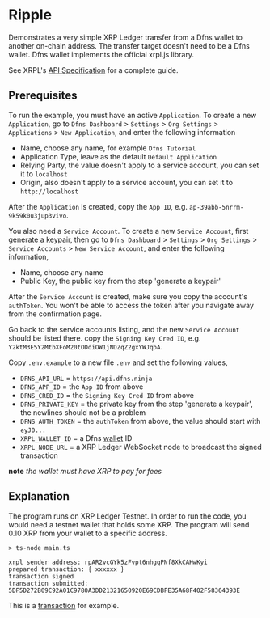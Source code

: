 # Ripple

Demonstrates a very simple XRP Ledger transfer from a Dfns wallet to another on-chain address. The transfer target doesn't need to be a Dfns wallet. Dfns wallet implements the official xrpl.js library.

See XRPL's [API Specification](https://xrpl.org/references.html) for a complete guide.

## Prerequisites

To run the example, you must have an active `Application`. To create a new `Application`, go to `Dfns Dashboard` > `Settings` > `Org Settings` > `Applications` > `New Application`, and enter the following information

- Name, choose any name, for example `Dfns Tutorial`
- Application Type, leave as the default `Default Application`
- Relying Party, the value doesn't apply to a service account, you can set it to `localhost`
- Origin, also doesn't apply to a service account, you can set it to `http://localhost`

After the `Application` is created, copy the `App ID`, e.g. `ap-39abb-5nrrm-9k59k0u3jup3vivo`.

You also need a `Service Account`. To create a new `Service Account`, first [generate a keypair](https://docs.dfns.co/dfns-docs/advanced-topics/authentication/credentials/generate-a-key-pair), then go to `Dfns Dashboard` > `Settings` > `Org Settings` > `Service Accounts` > `New Service Account`, and enter the following information,

- Name, choose any name
- Public Key, the public key from the step 'generate a keypair'

After the `Service Account` is created, make sure you copy the account's `authToken`. You won't be able to access the token after you navigate away from the confirmation page.

Go back to the service accounts listing, and the new `Service Account` should be listed there. copy the `Signing Key Cred ID`, e.g. `Y2ktM3E5Y2MtbXFoM20tODdiOW1jNDZqZ2gxYWJqbA`.

Copy `.env.example` to a new file `.env` and set the following values,

- `DFNS_API_URL` = `https://api.dfns.ninja`
- `DFNS_APP_ID` = the `App ID` from above
- `DFNS_CRED_ID` = the `Signing Key Cred ID` from above
- `DFNS_PRIVATE_KEY` = the private key from the step 'generate a keypair', the newlines should not be a problem
- `DFNS_AUTH_TOKEN` = the `authToken` from above, the value should start with `eyJ0...`
- `XRPL_WALLET_ID` = a Dfns [wallet](https://docs.dfns.co/dfns-docs/api-docs/beta-wallets-api-and-nfts/create-wallet) ID
- `XRPL_NODE_URL` = a XRP Ledger WebSocket node to broadcast the signed transaction

**note** _the wallet must have XRP to pay for fees_

## Explanation

The program runs on XRP Ledger Testnet. In order to run the code, you would need a testnet wallet that holds some XRP. The program will send 0.10 XRP from your wallet to a specific address.

```shell
> ts-node main.ts

xrpl sender address: rpAR2vcGYk5zFvpt6nhgqPNf8XkCAHwKyi
prepared transaction: { xxxxxx }
transaction signed
transaction submitted: 5DF5D272B09C92A01C9780A3DD21321650920E69CDBFE35A68F402F58364393E
```

This is a [transaction](https://testnet.xrpl.org/transactions/5DF5D272B09C92A01C9780A3DD21321650920E69CDBFE35A68F402F58364393E) for example.

